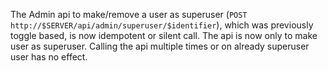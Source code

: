 The Admin api to make/remove a user as superuser (`POST http://$SERVER/api/admin/superuser/$identifier`), which was previously toggle based, is now idempotent or silent call.
The api is now only to make user as superuser.
Calling the api multiple times or on already superuser user has no effect.